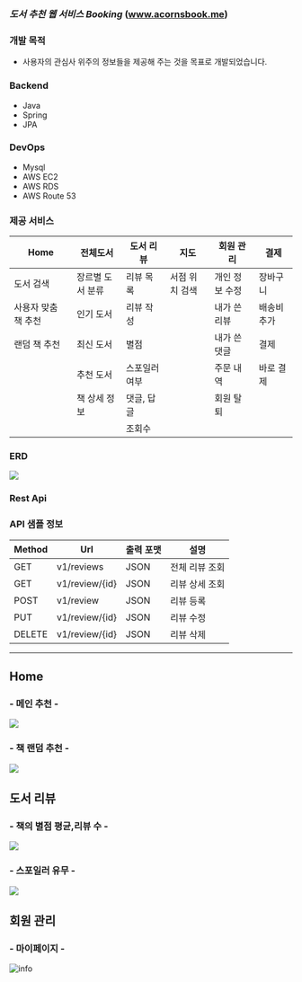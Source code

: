 ### *도서 추천 웹 서비스 Booking* (www.acornsbook.me)

### 개발 목적
- 사용자의 관심사 위주의 정보들을 제공해 주는 것을 목표로 개발되었습니다.

### Backend 
- Java 
- Spring 
- JPA
### DevOps
- Mysql 
- AWS EC2 
- AWS RDS 
- AWS Route 53

### 제공 서비스
Home | 전체도서 | 도서 리뷰 | 지도 | 회원 관리 | 결제
-- | - | - | - | - | -
도서 검색          | 장르별 도서 분류 | 리뷰 목록    | 서점 위치 검색 | 개인 정보 수정 | 장바구니
사용자 맞춤 책 추천 | 인기 도서       | 리뷰 작성    |               | 내가 쓴 리뷰 | 배송비 추가
랜덤 책 추천        | 최신 도서      | 별점         |               | 내가 쓴 댓글 | 결제
|                  | 추천 도서      | 스포일러 여부 |               | 주문 내역 | 바로 결제
|                  | 책 상세 정보   | 댓글, 답글    |               | 회원 탈퇴
|                  |               | 조회수        |               |

### ERD
<img src="https://i.ibb.co/Ct3tjYk/erd.png" border="0">

### Rest Api
### API 샘플 정보
Method | Url           | 출력 포맷     | 설명
--     | -             | -            | -
GET    | v1/reviews    | JSON         | 전체 리뷰 조회     
GET    | v1/review/{id}| JSON         | 리뷰 상세 조회     
POST   | v1/review     | JSON         | 리뷰 등록     
PUT    | v1/review/{id}| JSON         | 리뷰 수정     
DELETE | v1/review/{id}| JSON         | 리뷰 삭제     

****
## Home
### - 메인 추천 -

<img src="https://i.ibb.co/PTMXQnv/image.png" border="0">
  
### - 책 랜덤 추천 -

<img src="https://i.ibb.co/Zzt9jDr/2.png" border="0">

## 도서 리뷰

### - 책의 별점 평균,리뷰 수 -

<img src="https://i.ibb.co/r4h7rS6/image.png" border="0">

### - 스포일러 유무 -

<img src="https://i.ibb.co/CJddzxc/image.png" border="0">

## 회원 관리
### - 마이페이지 -

<img src="https://i.ibb.co/zQnfx1s/image.png" alt="info" border="0">
